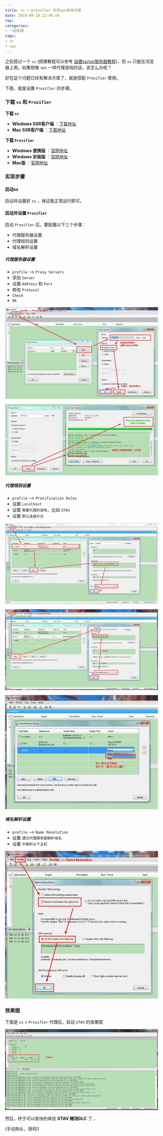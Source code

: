 ```yaml
---
title: ss + proxifier 实现vpn游戏代理
date: 2019-09-10 22:40:54
top:
categories:
- 一起哈啤
tags:
- ss
- vpn
---
```


之前搭过一个 `ss` (搭建教程可以参考 [自建ss/ssr服务器教程](https://github.com/Alvin9999/new-pac/wiki/%E8%87%AA%E5%BB%BAss%E6%9C%8D%E5%8A%A1%E5%99%A8%E6%95%99%E7%A8%8B))，但  `ss` 只能在浏览器上用，如果想像 `vpn` 一样代理游戏的话，该怎么办呢？

好在这个问题已经有解决方案了，就是搭配 `Proxifier` 使用。

下面，就是设置 `Proxifier` 的步骤。

<!--more-->

### 下载 `ss` 和 `Proxifier` 

**下载 `ss`**

- **Windows SSR客户端** ：[下载地址](https://github.com/shadowsocksr-backup/shadowsocksr-csharp/releases)
- **Mac SSR客户端** ：[下载地址](https://github.com/shadowsocksr-backup/ShadowsocksX-NG/releases)

**下载 `Proxifier`**

- **Windows 便携版** ：[官网地址](https://www.proxifier.com/distr/ProxifierPE.zip)
- **Windows 安装版** ：[官网地址](https://www.proxifier.com/distr/ProxifierSetup.exe)
- **Mac版** ：[官网地址](https://www.proxifier.com/distr/ProxifierMac.zip)

### 实现步骤

#### 启动ss

启动并设置好 `ss` ，保证能正常运行即可。

#### 启动并设置 `Proxifier`

启动 `Proxifier` 后，要配置以下三个步骤：

- 代理服务器设置
- 代理规则设置
- 域名解析设置

##### 代理服务器设置

- `profile` --> `Proxy Servers`
- 添加 `Server` 
- 设置 `Address` 和 `Port` 
- 修改 `Protocol`
- `Check`
- `OK`

![](/images/sspro-1.jpg)

![](/images/sspro-2.jpg)

##### 代理规则设置

- `profile` --> `Proxification Rules`
- 设置 `Localhost`
- 设置 `需要代理的游戏`，比如 `GTAV`
- 设置 `默认连接方式`

![](/images/sspro-3.jpg)

![](/images/sspro-4.jpg)

![](/images/sspro-5.jpg)

##### 域名解析设置

- `profile` --> `Name Resolution`
- 设置 `通过代理服务器解析域名`
- 设置 `不解析以下主机`

![](/images/sspro-6.jpg)

### 效果图

下面是 `ss` + `Proxifier` 代理后，启动 `GTAV` 的效果图

![](/images/sspro-7.jpg)

然后，终于可以愉快的体验 **GTAV 赌场DLC** 了...

(手动狗头，滑鸡!)

